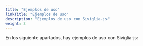 ```yaml
---
title: "Ejemplos de uso"
linkTitle: "Ejemplos de uso"
description: "Ejemplos de uso con Siviglia-js"
weight: 3
---
```


En los siguiente apartados, hay ejemplos de uso con Siviglia-js:
